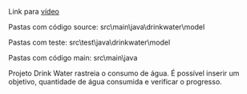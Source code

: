 Link para [vídeo]() 

Pastas com código source: src\main\java\drinkwater\model

Pastas com teste: src\test\java\drinkwater\model

Pastas com código main: src\main\java

Projeto Drink Water rastreia o consumo de água. É possível inserir um objetivo, quantidade de água consumida e verificar o progresso.
